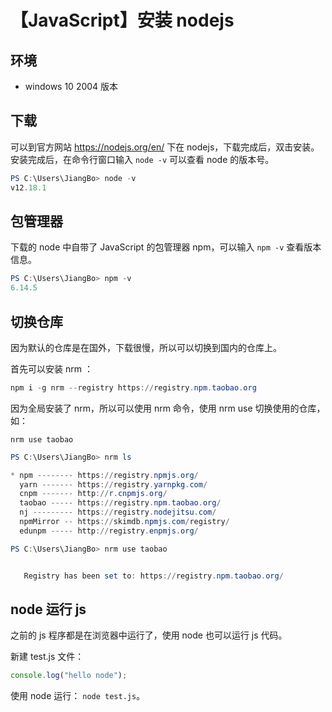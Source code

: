 # 【JavaScript】安装 nodejs

## 环境

- windows 10 2004 版本

## 下载

可以到官方网站 https://nodejs.org/en/ 下在 nodejs，下载完成后，双击安装。
安装完成后，在命令行窗口输入 `node -v` 可以查看 node 的版本号。

```powershell
PS C:\Users\JiangBo> node -v
v12.18.1
```

## 包管理器

下载的 node 中自带了 JavaScript 的包管理器 npm，可以输入 `npm -v` 查看版本信息。

```powershell
PS C:\Users\JiangBo> npm -v
6.14.5
```

## 切换仓库

因为默认的仓库是在国外，下载很慢，所以可以切换到国内的仓库上。

首先可以安装 nrm ：

```powershell
npm i -g nrm --registry https://registry.npm.taobao.org
```

因为全局安装了 nrm，所以可以使用 nrm 命令，使用 nrm use 切换使用的仓库，如：

`nrm use taobao`

```powershell
PS C:\Users\JiangBo> nrm ls

* npm -------- https://registry.npmjs.org/
  yarn ------- https://registry.yarnpkg.com/
  cnpm ------- http://r.cnpmjs.org/
  taobao ----- https://registry.npm.taobao.org/
  nj --------- https://registry.nodejitsu.com/
  npmMirror -- https://skimdb.npmjs.com/registry/
  edunpm ----- http://registry.enpmjs.org/

PS C:\Users\JiangBo> nrm use taobao


   Registry has been set to: https://registry.npm.taobao.org/
```

## node 运行 js

之前的 js 程序都是在浏览器中运行了，使用 node 也可以运行 js 代码。

新建 test.js 文件：

```js
console.log("hello node");
```

使用 node 运行： `node test.js`。
